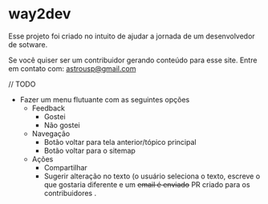 # way2dev
Esse projeto foi criado no intuito de ajudar a jornada de um desenvolvedor de sotware. 

Se você quiser ser um contribuidor gerando conteúdo para esse site. Entre em contato com: astrousp@gmail.com


// TODO
- Fazer um menu flutuante com as seguintes opções
  - Feedback
    - Gostei
    - Não gostei  
  - Navegação   
    - Botão voltar para tela anterior/tópico principal
    - Botão voltar para o sitemap
  - Ações
    - Compartilhar
    - Sugerir alteração no texto (o usuário seleciona o texto, escreve o que gostaria diferente e um ~~email é enviado~~ PR criado para os contribuidores .    
 
